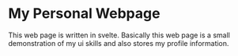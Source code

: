 # My Personal Webpage

This web page is written in svelte. Basically this web page is a small demonstration of my ui skills and also stores my 
profile information.
